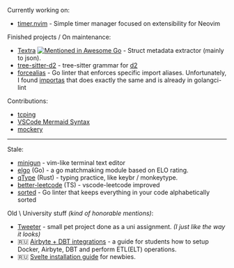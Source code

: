 Currently working on: 
- [timer.nvim](https://github.com/ravsii/timer.nvim) - Simple timer manager focused on extensibility for Neovim


Finished projects / On maintenance:

- [Textra](https://github.com/ravsii/textra) [![Mentioned in Awesome Go](https://awesome.re/mentioned-badge.svg)](https://github.com/avelino/awesome-go) - Struct metadata extractor (mainly to json).
- [tree-sitter-d2](https://github.com/ravsii/tree-sitter-d2) - tree-sitter grammar for [d2](https://d2lang.com/)
- [forcealias](https://github.com/ravsii/forcealias) - Go linter that enforces specific import aliases. Unfortunately, I found [importas](https://github.com/julz/importas) that does exactly the same and is already in golangci-lint

Contributions:

- [tcping](https://github.com/pouriyajamshidi/tcping)
- [VSCode Mermaid Syntax](https://github.com/bpruitt-goddard/vscode-mermaid-syntax-highlight)
- [mockery](https://github.com/vektra/mockery)

___

Stale:
* [minigun](https://github.com/ravsii/minigun) - vim-like terminal text editor
* [elgo](https://github.com/ravsii/elgo) (Go) - a go matchmaking module based on ELO rating.
* [qType](https://github.com/ravsii/qType) (Rust) - typing practice, like keybr / monkeytype.
* [better-leetcode](https://github.com/ravsii/better-leetcode) (TS) - vscode-leetcode improved
* [sorted](https://github.com/ravsii/sorted) - Go linter that keeps everything in your code alphabetically sorted

Old \ University stuff _(kind of honorable mentions)_:

- [Tweeter](https://github.com/ravsii/tweeter) - small pet project done as a uni assignment. _(I just like the way it looks)_
- 🇷🇺 [Airbyte + DBT integrations](https://github.com/ravsii/UDvIS) - a guide for students how to setup Docker, Airbyte, DBT and perform ETL(ELT) operations.
- 🇷🇺 [Svelte installation guide](https://github.com/ravsii/svelte-installation-guide-ru) for newbies.

